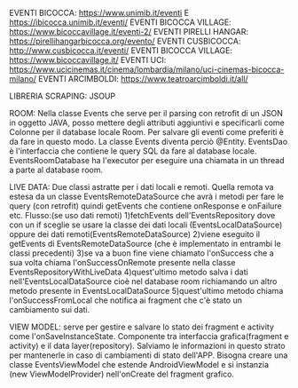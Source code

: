 EVENTI BICOCCA: https://www.unimib.it/eventi E https://ibicocca.unimib.it/eventi/
EVENTI BICOCCA VILLAGE: https://www.bicoccavillage.it/eventi-2/
EVENTI PIRELLI HANGAR: https://pirellihangarbicocca.org/evento/
EVENTI CUSBICOCCA: http://www.cusbicocca.it/eventi/
EVENTI BICOCCA VILLAGE: https://www.bicoccavillage.it/
EVENTI UCI: https://www.ucicinemas.it/cinema/lombardia/milano/uci-cinemas-bicocca-milano/
EVENTI ARCIMBOLDI: https://www.teatroarcimboldi.it/all/

LIBRERIA SCRAPING: JSOUP

ROOM:
Nella classe Events che serve per il parsing con retrofit di un JSON in oggetto JAVA, posso mettere degli attributi aggiuntivi e specificarli come Colonne per il database locale
Room. Per salvare gli eventi come preferiti è da fare in questo modo. La classe Events diventa perciò @Entity.
EventsDao è l'interfaccia che contiene le query SQL da fare al database locale.
EventsRoomDatabase ha l'executor per eseguire una chiamata in un thread a parte al database room.

LIVE DATA:
Due classi astratte per i dati locali e remoti. Quella remota va estesa da un classe EventsRemoteDataSource che avrà i metodi per fare le query (con retrofit) quindi getEvents che contiene onResponse e onFailure etc.
Flusso:(se uso dati remoti)
1)fetchEvents dell'EventsRepository dove con un if sceglie se usare la classe dei dati locali (EventsLocalDataSource) oppure dei dati remoti(EventsRemoteDataSource)
2)viene eseguito il getEvents di EventsRemoteDataSource (che è implementato in entrambi le classi precedenti)
3)se va a buon fine viene chiamato l'onSuccess che a sua volta chiama l'onSuccessOnRemote presente nella classe EventsRepositoryWithLiveData
4)quest'ultimo metodo salva i dati nell'EventsLocalDataSource cioè nel database room richiamando un altro metodo presente in EventsLocalDataSource
5)quest'ultimo metodo chiama l'onSuccessFromLocal che notifica ai fragment che c'è stato un cambiamento sui dati.

VIEW MODEL:
serve per gestire e salvare lo stato dei fragment e activity come l'onSaveInstanceState. Componente tra interfaccia grafica(fragment e activity) e il data layer(repository).
Salviamo le informazioni in questo strato per mantenerle in caso di cambiamenti di stato dell'APP. 
Bisogna creare una classe EventsViewModel che estende AndroidViewModel e si instanzia (new ViewModelProvider) nell'onCreate del fragment grafico.

